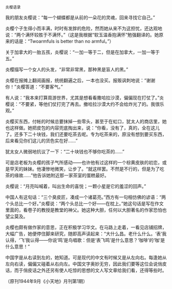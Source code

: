     炎樱语录 

   我的朋友炎樱说：“每一个蝴蝶都是从前的一朵花的灵魂，回来寻找它自己。”

   炎樱个子生得小而丰满，时时有发胖的危险，然而她从来不为这担忧，还达观地说：“两个满怀较胜于不满怀。”（这是我根据“软玉温香抱满怀”勉强翻译的。她原来的话是：“Twoarmfuls is better than no armful。”）

   关于加拿大的一胎五孩，炎樱说：“一加一等于二，但是在加拿大，一加一等于五。”

   炎樱描写一个女人的头发，“非常非常黑，那种黑是盲人的黑。”

   炎樱在报摊上翻阅画报，统统翻遍之后，一本也没买。报贩讽刺地说：“谢谢你！”炎樱答道：“不要客气。”

   有人说：“我本来打算周游世界，尤其是想看看撒哈拉沙漠，偏偏现在打仗了。”炎樱说：“不要紧，等他们仗打完了再去。撤哈拉沙漠大约不会给炸光了的。我很乐观。”

   炎樱买东西，付帐的时候总要抹掉一些零头，甚至于在虹口，犹太人的商店里，她也这样做。她把皮包的内容兜底掏出来，说：“你看，没有了，真的，全在这儿了。还多下二十块钱，我们还要吃茶去呢。专为吃茶来的，原没有想到要买东西，后来看见你们这儿的货色实在好……”

   犹太女人微弱地抗议了一下：“二十块钱也不够你吃茶的……”

   可是店老板为炎樱的孩子气所感动——也许他有过这样的一个棕黄皮肤的初恋，或是早天的妹妹。他凄惨地微笑，让步了。“就这样罢。不然是不行的，但是为了吃茶的缘故……”他告诉她附近那一家茶室的蛋糕最好。

   炎樱说：“月亮叫喊着，叫出生命的喜悦；一颗小星是它的羞涩的回声。”

   中国人有这旬话：“三个臭皮匠，凑成一个诸葛亮。”西方有一句相仿佛的谚语：“两个头总比一个好。”炎樱说：“两个头总比一个好——在枕上。”她这句话是写在作文里面的，看卷子的教授是教堂的神父。她这种大胆，任何以大胆著名的作家恐怕也望尘莫及。

   炎樱也颇有做作家的意思，正在积极学习华文。在马路上走着，一看见店铺招牌，大幅广告，她便停住脚来研究，随即高声读起来：“大什么昌。老什么什么。‘表’我认得，‘飞’我认得——你说‘鸣’是鸟唱歌：但是‘表飞鸣’是什么意思？‘咖啡’的‘咖’是什么意思！”

   中国字是从右读到左的，她知道。可是现代的中文有时候又是从左向右。每逢她从左向右读，偏偏又碰着从右向左。中国文字奥妙无穷，因此我们要等这位会说俏皮话，而于俏皮话之外还另有使人吃惊的思想的文人写文章给我们看，还得等些时。

   （原刊1944年9月《小天地》月刊第1期）

